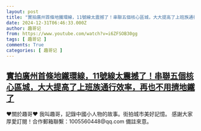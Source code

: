 ```yaml
---
layout: post
title: "實拍廣州首條地鐵環線，11號線太震撼了！串聯五個核心區城，大大提高了上班族通行效率，再也不用擠地鐵了"
date: 2024-12-31T06:46:33.000Z
author: 趣哥记
from: https://www.youtube.com/watch?v=i6ZFSOB30gg
tags: [ 趣哥记 ]
comments: True
categories: [ 趣哥记 ]
---
```

<!--1735627593000-->
[實拍廣州首條地鐵環線，11號線太震撼了！串聯五個核心區城，大大提高了上班族通行效率，再也不用擠地鐵了](https://www.youtube.com/watch?v=i6ZFSOB30gg)
------

<div>
♥關於趣哥♥  我叫趣哥，記錄中國小人物的故事。街拍城市美好記憶。  感謝大家厚愛訂閱！合作郵箱聯繫：1005560448@qq.com 備註來意。
</div>
